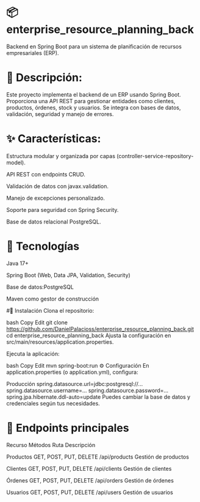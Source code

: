 # 📦 enterprise_resource_planning_back
Backend en Spring Boot para un sistema de planificación de recursos empresariales (ERP).

# 📝 Descripción:

Este proyecto implementa el backend de un ERP usando Spring Boot. Proporciona una API REST para gestionar entidades como clientes, productos, órdenes, stock y usuarios. Se integra con bases de datos, validación, seguridad y manejo de errores.

# ✨ Características:
Estructura modular y organizada por capas (controller-service-repository-model).

API REST con endpoints CRUD.

Validación de datos con javax.validation.

Manejo de excepciones personalizado.

Soporte para seguridad con Spring Security.

Base de datos relacional PostgreSQL.

# 🧰 Tecnologías
Java 17+

Spring Boot (Web, Data JPA, Validation, Security)

Base de datos:PostgreSQL

Maven como gestor de construcción

#🚀 Instalación
Clona el repositorio:

bash
Copy
Edit
git clone https://github.com/DanielPalacioss/enterprise_resource_planning_back.git
cd enterprise_resource_planning_back
Ajusta la configuración en src/main/resources/application.properties.

Ejecuta la aplicación:

bash
Copy
Edit
mvn spring-boot:run
⚙️ Configuración
En application.properties (o application.yml), configura:

Producción
spring.datasource.url=jdbc:postgresql://...
spring.datasource.username=...
spring.datasource.password=...
spring.jpa.hibernate.ddl-auto=update
Puedes cambiar la base de datos y credenciales según tus necesidades.

# 📌 Endpoints principales

Recurso	Métodos	Ruta	Descripción

Productos	GET, POST, PUT, DELETE	/api/products	Gestión de productos

Clientes	GET, POST, PUT, DELETE	/api/clients	Gestión de clientes

Órdenes	GET, POST, PUT, DELETE	/api/orders	Gestión de órdenes

Usuarios	GET, POST, PUT, DELETE	/api/users	Gestión de usuarios
